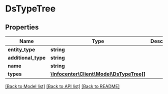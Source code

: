 # DsTypeTree

## Properties
Name | Type | Description | Notes
------------ | ------------- | ------------- | -------------
**entity_type** | **string** |  | [optional] 
**additional_type** | **string** |  | [optional] 
**name** | **string** |  | [optional] 
**types** | [**\Infocenter\Client\Model\DsTypeTree[]**](DsTypeTree.md) |  | [optional] 

[[Back to Model list]](../../README.md#documentation-for-models) [[Back to API list]](../../README.md#documentation-for-api-endpoints) [[Back to README]](../../README.md)

